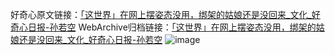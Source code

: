 好奇心原文链接：[「这世界」在网上摆姿态没用，绑架的姑娘还是没回来_文化_好奇心日报-孙若空](https://www.qdaily.com/articles/2628.html)
WebArchive归档链接：[「这世界」在网上摆姿态没用，绑架的姑娘还是没回来_文化_好奇心日报-孙若空](http://web.archive.org/web/20160810005740/http://www.qdaily.com:80/articles/2628.html)
![image](http://ww3.sinaimg.cn/large/007d5XDply1g3v6bu98esj30u02nx1kx)